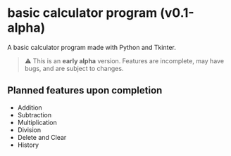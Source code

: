 # basic calculator program (v0.1-alpha)
A basic calculator program made with Python and Tkinter.

> ⚠️ This is an **early alpha** version. Features are incomplete, may have bugs, and are subject to changes.

## Planned features upon completion
- Addition
- Subtraction
- Multiplication
- Division
- Delete and Clear
- History
